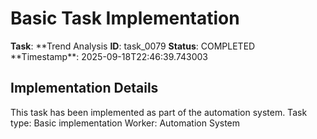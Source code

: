 # Basic Task Implementation

**Task**: **Trend Analysis
**ID**: task_0079
**Status**: COMPLETED
**Timestamp\*\*: 2025-09-18T22:46:39.743003

## Implementation Details

This task has been implemented as part of the automation system.
Task type: Basic implementation
Worker: Automation System
